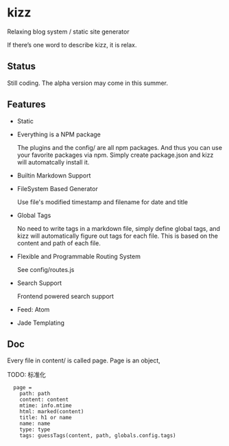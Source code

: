 # kizz

Relaxing blog system / static site generator

If there’s one word to describe kizz, it is relax. 

## Status

Still coding. The alpha version may come in this summer.

## Features

- Static

- Everything is a NPM package

    The plugins and the config/ are all npm packages.
    And thus you can use your favorite packages via npm.
    Simply create package.json and kizz will automatcally install it.

- Builtin Markdown Support

- FileSystem Based Generator

    Use file's modified timestamp and filename for date and title

- Global Tags

    No need to write tags in a markdown file,
    simply define global tags,
    and kizz will automatically figure out tags for each file.
    This is based on the content and path of each file.

- Flexible and Programmable Routing System

    See config/routes.js
    
- Search Support

    Frontend powered search support

- Feed: Atom

- Jade Templating

## Doc

Every file in content/ is called page.
Page is an object,

TODO: 标准化

```
  page =
    path: path
    content: content
    mtime: info.mtime
    html: marked(content)
    title: h1 or name
    name: name
    type: type
    tags: guessTags(content, path, globals.config.tags)
```
